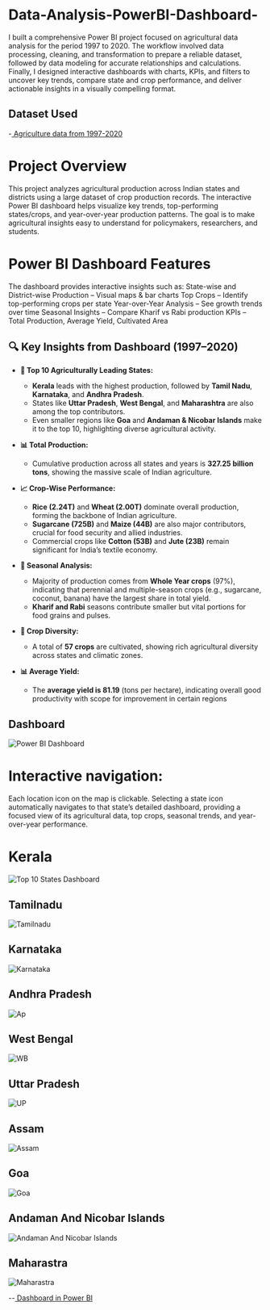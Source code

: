 # Data-Analysis-PowerBI-Dashboard-
I built a comprehensive Power BI project focused on agricultural data analysis for the period 1997 to 2020. The workflow involved data processing, cleaning, and transformation to prepare a reliable dataset, followed by data modeling for accurate relationships and calculations. Finally, I designed interactive dashboards with charts, KPIs, and filters to uncover key trends, compare state and crop performance, and deliver actionable insights in a visually compelling format.
## Dataset Used
-<a href="https://github.com/chinnaobulareddy/Data-Analysis-PowerBI-Dashboard-/blob/main/Agriculture%20Dataset123.xlsx"> Agriculture data from 1997-2020</a>
# Project Overview
This project analyzes agricultural production across Indian states and districts using a large dataset of crop production records. The interactive Power BI dashboard helps visualize key trends, top-performing states/crops, and year-over-year production patterns.
The goal is to make agricultural insights easy to understand for policymakers, researchers, and students.

# Power BI Dashboard Features 
The dashboard provides interactive insights such as:
State-wise and District-wise Production – Visual maps & bar charts
Top Crops – Identify top-performing crops per state
Year-over-Year Analysis – See growth trends over time
Seasonal Insights – Compare Kharif vs Rabi production
KPIs – Total Production, Average Yield, Cultivated Area


## 🔍 Key Insights from Dashboard (1997–2020)

* **🌾 Top 10 Agriculturally Leading States:**

  * **Kerala** leads with the highest production, followed by **Tamil Nadu**, **Karnataka**, and **Andhra Pradesh**.
  * States like **Uttar Pradesh**, **West Bengal**, and **Maharashtra** are also among the top contributors.
  * Even smaller regions like **Goa** and **Andaman & Nicobar Islands** make it to the top 10, highlighting diverse agricultural activity.

* **📊 Total Production:**

  * Cumulative production across all states and years is **327.25 billion tons**, showing the massive scale of Indian agriculture.

* **📈 Crop-Wise Performance:**

  * **Rice (2.24T)** and **Wheat (2.00T)** dominate overall production, forming the backbone of Indian agriculture.
  * **Sugarcane (725B)** and **Maize (44B)** are also major contributors, crucial for food security and allied industries.
  * Commercial crops like **Cotton (53B)** and **Jute (23B)** remain significant for India’s textile economy.

* **📅 Seasonal Analysis:**

  * Majority of production comes from **Whole Year crops** (97%), indicating that perennial and multiple-season crops (e.g., sugarcane, coconut, banana) have the largest share in total yield.
  * **Kharif and Rabi** seasons contribute smaller but vital portions for food grains and pulses.

* **🌱 Crop Diversity:**

  * A total of **57 crops** are cultivated, showing rich agricultural diversity across states and climatic zones.

* **📊 Average Yield:**

  * The **average yield is 81.19** (tons per hectare), indicating overall good productivity with scope for improvement in certain regions
## Dashboard
 ![ Power BI Dashboard](https://github.com/chinnaobulareddy/Data-Analysis-PowerBI-Dashboard-/blob/main/Screenshot%202025-09-15%20214429.png)
# Interactive navigation:
Each location icon on the map is clickable. Selecting a state icon automatically navigates to that state’s detailed dashboard, providing a focused view of its agricultural data, top crops, seasonal trends, and year-over-year performance.
# Kerala
![ Top 10 States Dashboard](https://github.com/chinnaobulareddy/Data-Analysis-PowerBI-Dashboard-/blob/9ed33bf2a4d8a5b101cb696c3b62c6676c8380f2/Screenshot%202025-09-15%20223133.png)
## Tamilnadu
![ Tamilnadu](https://github.com/chinnaobulareddy/Data-Analysis-PowerBI-Dashboard-/blob/e5d72292af7c335c2e01b3b25851324338bdb661/Screenshot%202025-09-15%20223159.png)
## Karnataka
![ Karnataka](https://github.com/chinnaobulareddy/Data-Analysis-PowerBI-Dashboard-/blob/e5d72292af7c335c2e01b3b25851324338bdb661/Screenshot%202025-09-15%20223219.png)
## Andhra Pradesh
![ Ap](https://github.com/chinnaobulareddy/Data-Analysis-PowerBI-Dashboard-/blob/e5d72292af7c335c2e01b3b25851324338bdb661/Screenshot%202025-09-15%20223240.png)
## West Bengal
![ WB](https://github.com/chinnaobulareddy/Data-Analysis-PowerBI-Dashboard-/blob/e5d72292af7c335c2e01b3b25851324338bdb661/Screenshot%202025-09-15%20223304.png)
## Uttar Pradesh
![ UP](https://github.com/chinnaobulareddy/Data-Analysis-PowerBI-Dashboard-/blob/e5d72292af7c335c2e01b3b25851324338bdb661/Screenshot%202025-09-15%20223328.png)
## Assam
![ Assam](https://github.com/chinnaobulareddy/Data-Analysis-PowerBI-Dashboard-/blob/main/Screenshot%202025-09-15%20223347.png)
## Goa
![ Goa](https://github.com/chinnaobulareddy/Data-Analysis-PowerBI-Dashboard-/blob/e5d72292af7c335c2e01b3b25851324338bdb661/Screenshot%202025-09-15%20223414.png)
## Andaman And Nicobar Islands
![ Andaman And Nicobar Islands](https://github.com/chinnaobulareddy/Data-Analysis-PowerBI-Dashboard-/blob/e5d72292af7c335c2e01b3b25851324338bdb661/Screenshot%202025-09-15%20223430.png)
## Maharastra
![ Maharastra ](https://github.com/chinnaobulareddy/Data-Analysis-PowerBI-Dashboard-/blob/e5d72292af7c335c2e01b3b25851324338bdb661/Screenshot%202025-09-15%20223448.png)

--<a href="https://app.powerbi.com/groups/9081ad86-f292-485e-b0b6-1376ed2df7db/reports/b571c030-7f66-4c6b-925e-b8f95dc3182f/d5ab533d3c5b69c5dfec?experience=power-bi"> Dashboard in Power BI</a>
